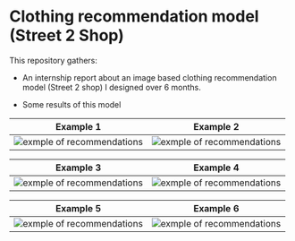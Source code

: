 

# Clothing recommendation model (Street 2 Shop) 

This repository gathers:

- An internship report about an image based clothing recommendation model (Street 2 shop) I designed over 6 months.

- Some results of this model


Example 1                  |  Example 2
:-------------------------:|:-------------------------:
![exmple of recommendations](https://github.com/antoinehabis/clothing-recommendation-Street-2-Shop-6-months-project-/blob/main/recommendation%20example/69.PNG)|![exmple of recommendations](https://github.com/antoinehabis/clothing-recommendation-Street-2-Shop-6-months-project-/blob/main/recommendation%20example/71.PNG)



Example 3                  |  Example 4
:-------------------------:|:-------------------------:
![exmple of recommendations](https://github.com/antoinehabis/clothing-recommendation-Street-2-Shop-6-months-project-/blob/main/recommendation%20example/85.PNG)|![exmple of recommendations](https://github.com/antoinehabis/clothing-recommendation-Street-2-Shop-6-months-project-/blob/main/recommendation%20example/74.PNG)


Example 5                  |  Example 6
:-------------------------:|:-------------------------:
![exmple of recommendations](https://github.com/antoinehabis/clothing-recommendation-Street-2-Shop-6-months-project-/blob/main/recommendation%20example/64.PNG)|![exmple of recommendations](https://github.com/antoinehabis/clothing-recommendation-Street-2-Shop-6-months-project-/blob/main/recommendation%20example/12.PNG)
